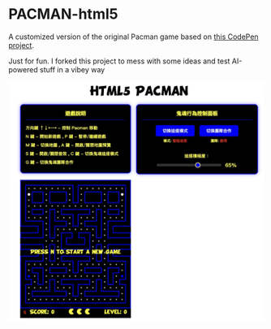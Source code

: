 # PACMAN-html5

A customized version of the original Pacman game based on [this CodePen project](https://codepen.io/hellokatili/pen/xwKRmo).

Just for fun. I forked this project to mess with some ideas and test AI-powered stuff in a vibey way

![screenshot](images/screenshot.jpg)

